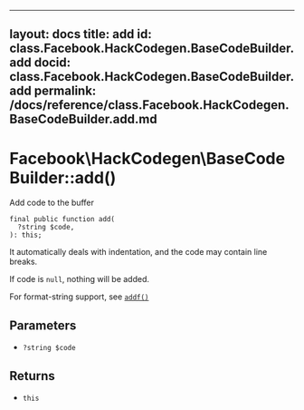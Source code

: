
***

layout: docs
title: add
id: class.Facebook.HackCodegen.BaseCodeBuilder.add
docid: class.Facebook.HackCodegen.BaseCodeBuilder.add
permalink: /docs/reference/class.Facebook.HackCodegen.BaseCodeBuilder.add.md
---







# Facebook\\HackCodegen\\BaseCodeBuilder::add()




Add code to the buffer




``` Hack
final public function add(
  ?string $code,
): this;
```




It automatically deals with indentation, and the code may contain line
breaks.




If code is ` null `, nothing will be added.




For format-string support, see [` addf() `](<class.Facebook.HackCodegen.BaseCodeBuilder.addf.md>)




## Parameters




* ` ?string $code `




## Returns




- ` this `